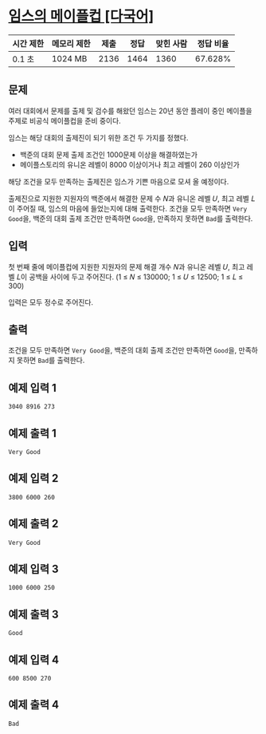 # [임스의 메이플컵 [다국어]](https://www.acmicpc.net/problem/29790)

| 시간 제한 | 메모리 제한 | 제출 | 정답 | 맞힌 사람 | 정답 비율 |
| --- | --- | --- | --- | --- | --- |
| 0.1 초 | 1024 MB | 2136 | 1464 | 1360 | 67.628% |

## 문제

여러 대회에서 문제를 출제 및 검수를 해왔던 임스는 20년 동안 플레이 중인 메이플을 주제로 비공식 메이플컵을 준비 중이다.

임스는 해당 대회의 출제진이 되기 위한 조건 두 가지를 정했다.

- 백준의 대회 문제 출제 조건인 1000문제 이상을 해결하였는가
- 메이플스토리의 유니온 레벨이 8000 이상이거나 최고 레벨이 260 이상인가

해당 조건을 모두 만족하는 출제진은 임스가 기쁜 마음으로 모셔 올 예정이다.

출제진으로 지원한 지원자의 백준에서 해결한 문제 수 𝑁과 유니온 레벨 𝑈, 최고 레벨 𝐿이 주어질 때, 임스의 마음에 들었는지에 대해 출력한다. 조건을 모두 만족하면 `Very Good`을, 백준의 대회 출제 조건만 만족하면 `Good`을, 만족하지 못하면 `Bad`를 출력한다.

## 입력

첫 번째 줄에 메이플컵에 지원한 지원자의 문제 해결 개수 𝑁과 유니온 레벨 𝑈, 최고 레벨 𝐿이 공백을 사이에 두고 주어진다. (1 ≤ 𝑁 ≤ 130000; 1 ≤ 𝑈 ≤ 12500; 1 ≤ 𝐿 ≤ 300)

입력은 모두 정수로 주어진다.

## 출력

조건을 모두 만족하면 `Very Good`을, 백준의 대회 출제 조건만 만족하면 `Good`을, 만족하지 못하면 `Bad`를 출력한다.

## 예제 입력 1

```
3040 8916 273

```

## 예제 출력 1

```
Very Good

```

## 예제 입력 2

```
3800 6000 260

```

## 예제 출력 2

```
Very Good

```

## 예제 입력 3

```
1000 6000 250

```

## 예제 출력 3

```
Good

```

## 예제 입력 4

```
600 8500 270

```

## 예제 출력 4

```
Bad
```
